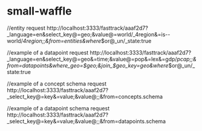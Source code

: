# small-waffle

//entity request
http://localhost:3333/fasttrack/aaaf2d7?_language=en&select_key@=geo;&value@=world/_4region&=is--world/_4region;;&from=entities&where_$or@_un/_state:true

//example of a datapoint request
http://localhost:3333/fasttrack/aaaf2d7?_language=en&select_key@=geo&=time;&value@=pop&=lex&=gdp/_pcap;;&from=datapoints&where_geo=$geo;&join_$geo_key=geo&where_$or@_un/_state:true

//example of a concept schema request
http://localhost:3333/fasttrack/aaaf2d7?_select_key@=key&=value;&value@;;&from=concepts.schema

//example of a datapoint schema request
http://localhost:3333/fasttrack/aaaf2d7?_select_key@=key&=value;&value@;;&from=datapoints.schema
